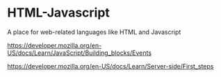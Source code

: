 # HTML-Javascript
A place for web-related languages like HTML and Javascript

https://developer.mozilla.org/en-US/docs/Learn/JavaScript/Building_blocks/Events

https://developer.mozilla.org/en-US/docs/Learn/Server-side/First_steps

